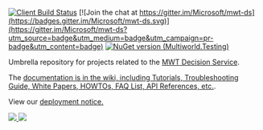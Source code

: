 [![Client Build Status](https://vowpalwabbit.visualstudio.com/_apis/public/build/definitions/926d5bad-e0be-4f52-9550-12f94358bae9/6/badge)](https://vowpalwabbit.visualstudio.com/Vowpal%20Wabbit/_build?_a=completed&definitionId=6)
[![Join the chat at https://gitter.im/Microsoft/mwt-ds](https://badges.gitter.im/Microsoft/mwt-ds.svg)](https://gitter.im/Microsoft/mwt-ds?utm_source=badge&utm_medium=badge&utm_campaign=pr-badge&utm_content=badge)
[![NuGet version (Multiworld.Testing)](https://img.shields.io/nuget/v/Microsoft.Research.MultiWorldTesting.ClientLibrary.svg?style=flat-square)](https://www.nuget.org/packages/Microsoft.Research.MultiWorldTesting.ClientLibrary/)

Umbrella repository for projects related to the [MWT Decision Service](https://aka.ms/mwt).

The [documentation is in the wiki, including Tutorials, Troubleshooting Guide, White Papers, HOWTOs, FAQ List, API References, etc.](https://github.com/Microsoft/mwt-ds/wiki/).

View our <a href="http://mwtds.azurewebsites.net/Home/Manifest">deployment notice.</a>

<a href="https://portal.azure.com/#create/Microsoft.Template/uri/https%3A%2F%2Fraw.githubusercontent.com%2FMicrosoft%2Fmwt-ds%2Fmaster%2Fprovisioning%2Fazuredeploy.json" target="_blank">
    <img src="http://azuredeploy.net/deploybutton.png"/>
</a>
<a href="http://armviz.io/#/?load=https%3A%2F%2Fraw.githubusercontent.com%2Fsachinsukhtankar%2Fmwt-ds%2Fmaster%2Fprovisioning%2Fazuredeploy.json" target="_blank">
    <img src="http://armviz.io/visualizebutton.png"/>
</a>
